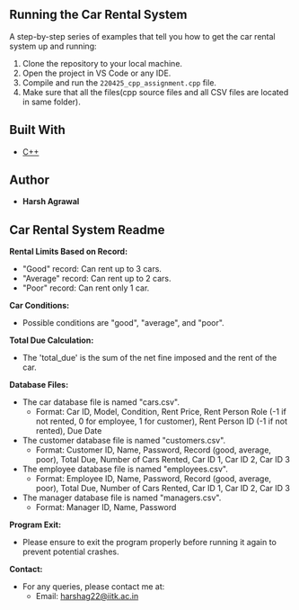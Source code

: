 ## Running the Car Rental System

A step-by-step series of examples that tell you how to get the car rental system up and running:

1. Clone the repository to your local machine.
2. Open the project in VS Code or any IDE.
3. Compile and run the `220425_cpp_assignment.cpp` file.
4. Make sure that all the files(cpp source files and all CSV files are located in same folder).

## Built With

* [C++](http://www.cplusplus.com/)

## Author

* **Harsh Agrawal** 

## Car Rental System Readme

**Rental Limits Based on Record:**
- "Good" record: Can rent up to 3 cars.
- "Average" record: Can rent up to 2 cars.
- "Poor" record: Can rent only 1 car.

**Car Conditions:**
- Possible conditions are "good", "average", and "poor".

**Total Due Calculation:**
- The 'total_due' is the sum of the net fine imposed and the rent of the car.

**Database Files:**
- The car database file is named "cars.csv".
  - Format: Car ID, Model, Condition, Rent Price, Rent Person Role (-1 if not rented, 0 for employee, 1 for customer), Rent Person ID (-1 if not rented), Due Date
- The customer database file is named "customers.csv".
  - Format: Customer ID, Name, Password, Record (good, average, poor), Total Due, Number of Cars Rented, Car ID 1, Car ID 2, Car ID 3
- The employee database file is named "employees.csv".
  - Format: Employee ID, Name, Password, Record (good, average, poor), Total Due, Number of Cars Rented, Car ID 1, Car ID 2, Car ID 3
- The manager database file is named "managers.csv".
  - Format: Manager ID, Name, Password

**Program Exit:**
- Please ensure to exit the program properly before running it again to prevent potential crashes.

**Contact:**
- For any queries, please contact me at: 
  - Email: harshag22@iitk.ac.in
